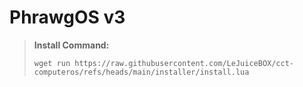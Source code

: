 
# PhrawgOS v3

>**Install Command:**
>
>`wget run https://raw.githubusercontent.com/LeJuiceBOX/cct-computeros/refs/heads/main/installer/install.lua`
